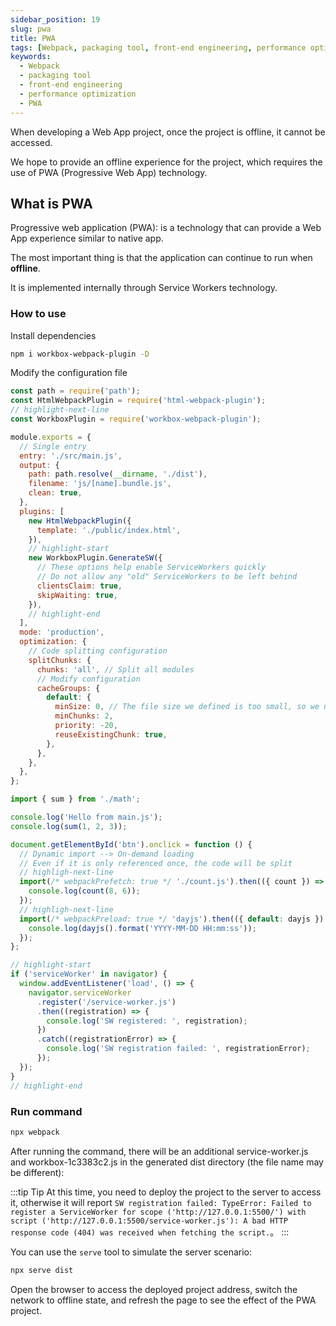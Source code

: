 ```yaml
---
sidebar_position: 19
slug: pwa
title: PWA
tags: [Webpack, packaging tool, front-end engineering, performance optimization]
keywords:
  - Webpack
  - packaging tool
  - front-end engineering
  - performance optimization
  - PWA
---
```


When developing a Web App project, once the project is offline, it cannot be accessed.

We hope to provide an offline experience for the project, which requires the use of PWA (Progressive Web App) technology.

## What is PWA

Progressive web application (PWA): is a technology that can provide a Web App experience similar to native app.

The most important thing is that the application can continue to run when **offline**.

It is implemented internally through Service Workers technology.

### How to use

Install dependencies

```bash npm2yarn
npm i workbox-webpack-plugin -D
```

Modify the configuration file

```js title="webpack.config.js"
const path = require('path');
const HtmlWebpackPlugin = require('html-webpack-plugin');
// highlight-next-line
const WorkboxPlugin = require('workbox-webpack-plugin');

module.exports = {
  // Single entry
  entry: './src/main.js',
  output: {
    path: path.resolve(__dirname, './dist'),
    filename: 'js/[name].bundle.js',
    clean: true,
  },
  plugins: [
    new HtmlWebpackPlugin({
      template: './public/index.html',
    }),
    // highlight-start
    new WorkboxPlugin.GenerateSW({
      // These options help enable ServiceWorkers quickly
      // Do not allow any "old" ServiceWorkers to be left behind
      clientsClaim: true,
      skipWaiting: true,
    }),
    // highlight-end
  ],
  mode: 'production',
  optimization: {
    // Code splitting configuration
    splitChunks: {
      chunks: 'all', // Split all modules
      // Modify configuration
      cacheGroups: {
        default: {
          minSize: 0, // The file size we defined is too small, so we need to change the minimum file size for packaging
          minChunks: 2,
          priority: -20,
          reuseExistingChunk: true,
        },
      },
    },
  },
};
```

```js title="src/main.js"
import { sum } from './math';

console.log('Hello from main.js');
console.log(sum(1, 2, 3));

document.getElementById('btn').onclick = function () {
  // Dynamic import --> On-demand loading
  // Even if it is only referenced once, the code will be split
  // highligh-next-line
  import(/* webpackPrefetch: true */ './count.js').then(({ count }) => {
    console.log(count(8, 6));
  });
  // highligh-next-line
  import(/* webpackPreload: true */ 'dayjs').then(({ default: dayjs }) => {
    console.log(dayjs().format('YYYY-MM-DD HH:mm:ss'));
  });
};

// highlight-start
if ('serviceWorker' in navigator) {
  window.addEventListener('load', () => {
    navigator.serviceWorker
      .register('/service-worker.js')
      .then((registration) => {
        console.log('SW registered: ', registration);
      })
      .catch((registrationError) => {
        console.log('SW registration failed: ', registrationError);
      });
  });
}
// highlight-end
```

### Run command

```bash
npx webpack
```

After running the command, there will be an additional service-worker.js and workbox-1c3383c2.js in the generated dist directory (the file name may be different):

:::tip Tip
At this time, you need to deploy the project to the server to access it, otherwise it will report `SW registration failed: TypeError: Failed to register a ServiceWorker for scope ('http://127.0.0.1:5500/') with script ('http://127.0.0.1:5500/service-worker.js'): A bad HTTP response code (404) was received when fetching the script.`。
:::

You can use the `serve` tool to simulate the server scenario:

```bash
npx serve dist
```

Open the browser to access the deployed project address, switch the network to offline state, and refresh the page to see the effect of the PWA project.
